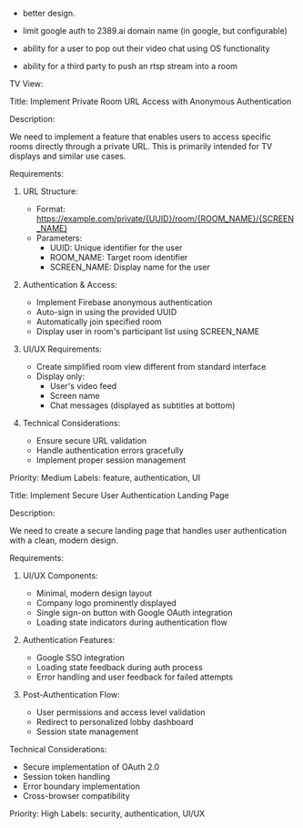 - better design.

- limit google auth to 2389.ai domain name (in google, but configurable)
- ability for a user to pop out their video chat using OS functionality
- ability for a third party to push an rtsp stream into a room

TV View:

Title: Implement Private Room URL Access with Anonymous Authentication

Description:

We need to implement a feature that enables users to access specific rooms directly through a private URL. This is primarily intended for TV displays and similar use cases.

Requirements:

1. URL Structure:
   - Format: https://example.com/private/{UUID}/room/{ROOM_NAME}/{SCREEN_NAME}
   - Parameters:
     - UUID: Unique identifier for the user
     - ROOM_NAME: Target room identifier
     - SCREEN_NAME: Display name for the user

2. Authentication & Access:
   - Implement Firebase anonymous authentication
   - Auto-sign in using the provided UUID
   - Automatically join specified room
   - Display user in room's participant list using SCREEN_NAME

3. UI/UX Requirements:
   - Create simplified room view different from standard interface
   - Display only:
     - User's video feed
     - Screen name
     - Chat messages (displayed as subtitles at bottom)

4. Technical Considerations:
   - Ensure secure URL validation
   - Handle authentication errors gracefully
   - Implement proper session management

Priority: Medium
Labels: feature, authentication, UI


Title: Implement Secure User Authentication Landing Page

Description:

We need to create a secure landing page that handles user authentication with a clean, modern design.

Requirements:

1. UI/UX Components:
   - Minimal, modern design layout
   - Company logo prominently displayed
   - Single sign-on button with Google OAuth integration
   - Loading state indicators during authentication flow

2. Authentication Features:
   - Google SSO integration
   - Loading state feedback during auth process
   - Error handling and user feedback for failed attempts

3. Post-Authentication Flow:
   - User permissions and access level validation
   - Redirect to personalized lobby dashboard
   - Session state management

Technical Considerations:
- Secure implementation of OAuth 2.0
- Session token handling
- Error boundary implementation
- Cross-browser compatibility

Priority: High
Labels: security, authentication, UI/UX